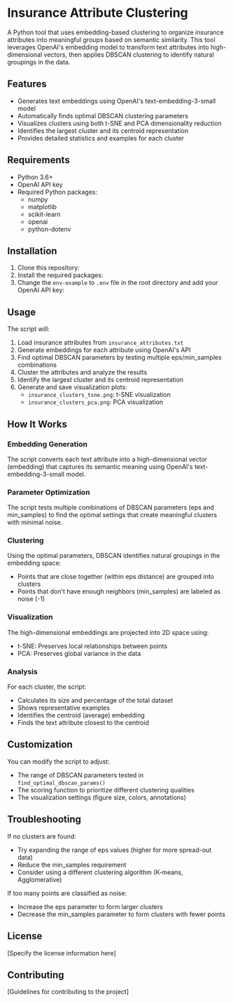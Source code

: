 # Insurance Attribute Clustering

A Python tool that uses embedding-based clustering to organize insurance attributes into meaningful groups based on semantic similarity. This tool leverages OpenAI's embedding model to transform text attributes into high-dimensional vectors, then applies DBSCAN clustering to identify natural groupings in the data.

## Features

- Generates text embeddings using OpenAI's text-embedding-3-small model
- Automatically finds optimal DBSCAN clustering parameters
- Visualizes clusters using both t-SNE and PCA dimensionality reduction
- Identifies the largest cluster and its centroid representation
- Provides detailed statistics and examples for each cluster

## Requirements

- Python 3.6+
- OpenAI API key
- Required Python packages:
  - numpy
  - matplotlib
  - scikit-learn
  - openai
  - python-dotenv

## Installation

1. Clone this repository:
2. Install the required packages:
3. Change the `env-example` to `.env` file in the root directory and add your OpenAI API key:

## Usage

The script will:
1. Load insurance attributes from `insurance_attributes.txt`
2. Generate embeddings for each attribute using OpenAI's API
3. Find optimal DBSCAN parameters by testing multiple eps/min_samples combinations
4. Cluster the attributes and analyze the results
5. Identify the largest cluster and its centroid representation
6. Generate and save visualization plots:
   - `insurance_clusters_tsne.png`: t-SNE visualization
   - `insurance_clusters_pca.png`: PCA visualization

## How It Works

### Embedding Generation

The script converts each text attribute into a high-dimensional vector (embedding) that captures its semantic meaning using OpenAI's text-embedding-3-small model.

### Parameter Optimization

The script tests multiple combinations of DBSCAN parameters (eps and min_samples) to find the optimal settings that create meaningful clusters with minimal noise.

### Clustering

Using the optimal parameters, DBSCAN identifies natural groupings in the embedding space:
- Points that are close together (within eps distance) are grouped into clusters
- Points that don't have enough neighbors (min_samples) are labeled as noise (-1)

### Visualization

The high-dimensional embeddings are projected into 2D space using:
- t-SNE: Preserves local relationships between points
- PCA: Preserves global variance in the data

### Analysis

For each cluster, the script:
- Calculates its size and percentage of the total dataset
- Shows representative examples
- Identifies the centroid (average) embedding
- Finds the text attribute closest to the centroid

## Customization

You can modify the script to adjust:
- The range of DBSCAN parameters tested in `find_optimal_dbscan_params()`
- The scoring function to prioritize different clustering qualities
- The visualization settings (figure size, colors, annotations)

## Troubleshooting

If no clusters are found:
- Try expanding the range of eps values (higher for more spread-out data)
- Reduce the min_samples requirement
- Consider using a different clustering algorithm (K-means, Agglomerative)

If too many points are classified as noise:
- Increase the eps parameter to form larger clusters
- Decrease the min_samples parameter to form clusters with fewer points

## License

[Specify the license information here]

## Contributing

[Guidelines for contributing to the project]